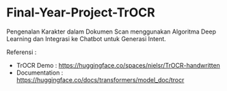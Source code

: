 # Final-Year-Project-TrOCR
Pengenalan Karakter dalam Dokumen Scan menggunakan Algoritma Deep Learning dan Integrasi ke Chatbot untuk Generasi Intent.

Referensi : 
- TrOCR Demo : https://huggingface.co/spaces/nielsr/TrOCR-handwritten
- Documentation : https://huggingface.co/docs/transformers/model_doc/trocr
